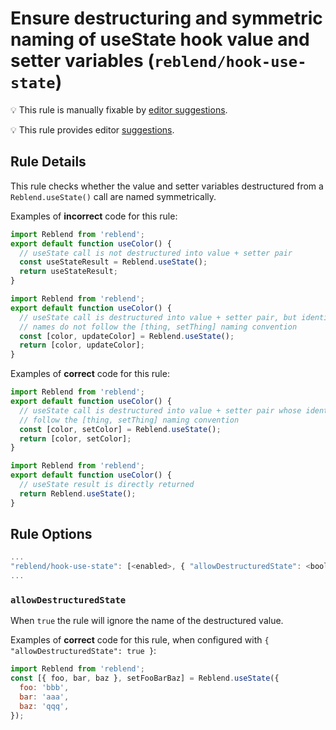 # Ensure destructuring and symmetric naming of useState hook value and setter variables (`reblend/hook-use-state`)

💡 This rule is manually fixable by [editor suggestions](https://eslint.org/docs/latest/use/core-concepts#rule-suggestions).

<!-- end auto-generated rule header -->

💡 This rule provides editor [suggestions](https://eslint.org/docs/developer-guide/working-with-rules#providing-suggestions).

## Rule Details

This rule checks whether the value and setter variables destructured from a `Reblend.useState()` call are named symmetrically.

Examples of **incorrect** code for this rule:

```js
import Reblend from 'reblend';
export default function useColor() {
  // useState call is not destructured into value + setter pair
  const useStateResult = Reblend.useState();
  return useStateResult;
}
```

```js
import Reblend from 'reblend';
export default function useColor() {
  // useState call is destructured into value + setter pair, but identifier
  // names do not follow the [thing, setThing] naming convention
  const [color, updateColor] = Reblend.useState();
  return [color, updateColor];
}
```

Examples of **correct** code for this rule:

```js
import Reblend from 'reblend';
export default function useColor() {
  // useState call is destructured into value + setter pair whose identifiers
  // follow the [thing, setThing] naming convention
  const [color, setColor] = Reblend.useState();
  return [color, setColor];
}
```

```js
import Reblend from 'reblend';
export default function useColor() {
  // useState result is directly returned
  return Reblend.useState();
}
```

## Rule Options

```js
...
"reblend/hook-use-state": [<enabled>, { "allowDestructuredState": <boolean> }]
...
```

### `allowDestructuredState`

When `true` the rule will ignore the name of the destructured value.

Examples of **correct** code for this rule, when configured with `{ "allowDestructuredState": true }`:

```jsx
import Reblend from 'reblend';
const [{ foo, bar, baz }, setFooBarBaz] = Reblend.useState({
  foo: 'bbb',
  bar: 'aaa',
  baz: 'qqq',
});
```
